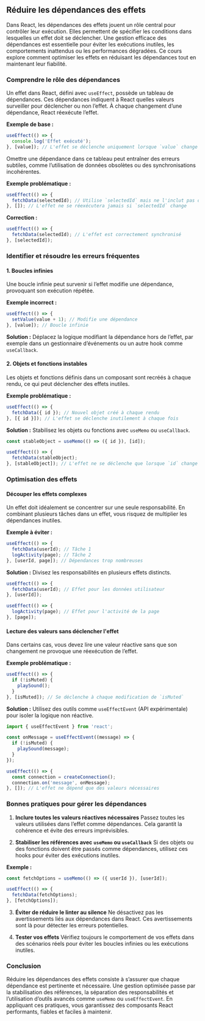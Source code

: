 ## Réduire les dépendances des effets

Dans React, les dépendances des effets jouent un rôle central pour contrôler leur exécution. Elles permettent de spécifier les conditions dans lesquelles un effet doit se déclencher. Une gestion efficace des dépendances est essentielle pour éviter les exécutions inutiles, les comportements inattendus ou les performances dégradées. Ce cours explore comment optimiser les effets en réduisant les dépendances tout en maintenant leur fiabilité.

### Comprendre le rôle des dépendances

Un effet dans React, défini avec `useEffect`, possède un tableau de dépendances. Ces dépendances indiquent à React quelles valeurs surveiller pour déclencher ou non l’effet. À chaque changement d’une dépendance, React réexécute l’effet.

**Exemple de base :**
```jsx
useEffect(() => {
  console.log('Effet exécuté');
}, [value]); // L'effet se déclenche uniquement lorsque `value` change
```

Omettre une dépendance dans ce tableau peut entraîner des erreurs subtiles, comme l’utilisation de données obsolètes ou des synchronisations incohérentes.

**Exemple problématique :**
```jsx
useEffect(() => {
  fetchData(selectedId); // Utilise `selectedId` mais ne l'inclut pas dans les dépendances
}, []); // L'effet ne se réexécutera jamais si `selectedId` change
```

**Correction :**
```jsx
useEffect(() => {
  fetchData(selectedId); // L'effet est correctement synchronisé
}, [selectedId]);
```

### Identifier et résoudre les erreurs fréquentes

#### 1. Boucles infinies
Une boucle infinie peut survenir si l’effet modifie une dépendance, provoquant son exécution répétée.

**Exemple incorrect :**
```jsx
useEffect(() => {
  setValue(value + 1); // Modifie une dépendance
}, [value]); // Boucle infinie
```

**Solution :**
Déplacez la logique modifiant la dépendance hors de l’effet, par exemple dans un gestionnaire d’événements ou un autre hook comme `useCallback`.
#### 2. Objets et fonctions instables
Les objets et fonctions définis dans un composant sont recréés à chaque rendu, ce qui peut déclencher des effets inutiles.

**Exemple problématique :**
```jsx
useEffect(() => {
  fetchData({ id }); // Nouvel objet créé à chaque rendu
}, [{ id }]); // L'effet se déclenche inutilement à chaque fois
```

**Solution :**
Stabilisez les objets ou fonctions avec `useMemo` ou `useCallback`.

```jsx
const stableObject = useMemo(() => ({ id }), [id]);

useEffect(() => {
  fetchData(stableObject);
}, [stableObject]); // L'effet ne se déclenche que lorsque `id` change
```

### Optimisation des effets

#### Découper les effets complexes
Un effet doit idéalement se concentrer sur une seule responsabilité. En combinant plusieurs tâches dans un effet, vous risquez de multiplier les dépendances inutiles.

**Exemple à éviter :**
```jsx
useEffect(() => {
  fetchData(userId); // Tâche 1
  logActivity(page); // Tâche 2
}, [userId, page]); // Dépendances trop nombreuses
```

**Solution :**
Divisez les responsabilités en plusieurs effets distincts.

```jsx
useEffect(() => {
  fetchData(userId); // Effet pour les données utilisateur
}, [userId]);

useEffect(() => {
  logActivity(page); // Effet pour l'activité de la page
}, [page]);
```

#### Lecture des valeurs sans déclencher l'effet
Dans certains cas, vous devez lire une valeur réactive sans que son changement ne provoque une réexécution de l’effet.

**Exemple problématique :**
```jsx
useEffect(() => {
  if (!isMuted) {
    playSound();
  }
}, [isMuted]); // Se déclenche à chaque modification de `isMuted`
```

**Solution :**
Utilisez des outils comme `useEffectEvent` (API expérimentale) pour isoler la logique non réactive.

```jsx
import { useEffectEvent } from 'react';

const onMessage = useEffectEvent((message) => {
  if (!isMuted) {
    playSound(message);
  }
});

useEffect(() => {
  const connection = createConnection();
  connection.on('message', onMessage);
}, []); // L'effet ne dépend que des valeurs nécessaires
```

### Bonnes pratiques pour gérer les dépendances

1. **Inclure toutes les valeurs réactives nécessaires**
   Passez toutes les valeurs utilisées dans l’effet comme dépendances. Cela garantit la cohérence et évite des erreurs imprévisibles.

2. **Stabiliser les références avec `useMemo` ou `useCallback`**
   Si des objets ou des fonctions doivent être passés comme dépendances, utilisez ces hooks pour éviter des exécutions inutiles.

**Exemple :**
```jsx
const fetchOptions = useMemo(() => ({ userId }), [userId]);

useEffect(() => {
  fetchData(fetchOptions);
}, [fetchOptions]);
```

3. **Éviter de réduire le linter au silence**
   Ne désactivez pas les avertissements liés aux dépendances dans React. Ces avertissements sont là pour détecter les erreurs potentielles.

4. **Tester vos effets**
   Vérifiez toujours le comportement de vos effets dans des scénarios réels pour éviter les boucles infinies ou les exécutions inutiles.


### Conclusion

Réduire les dépendances des effets consiste à s’assurer que chaque dépendance est pertinente et nécessaire. Une gestion optimisée passe par la stabilisation des références, la séparation des responsabilités et l’utilisation d’outils avancés comme `useMemo` ou `useEffectEvent`. En appliquant ces pratiques, vous garantissez des composants React performants, fiables et faciles à maintenir.